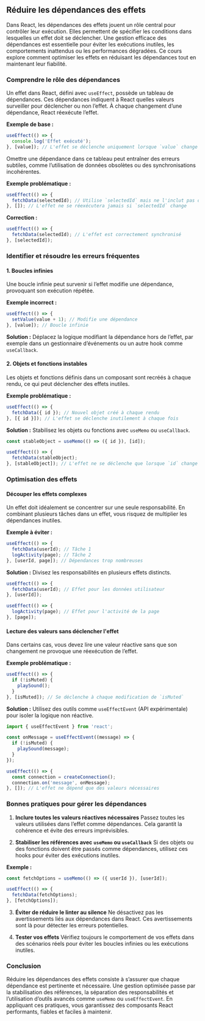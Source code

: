 ## Réduire les dépendances des effets

Dans React, les dépendances des effets jouent un rôle central pour contrôler leur exécution. Elles permettent de spécifier les conditions dans lesquelles un effet doit se déclencher. Une gestion efficace des dépendances est essentielle pour éviter les exécutions inutiles, les comportements inattendus ou les performances dégradées. Ce cours explore comment optimiser les effets en réduisant les dépendances tout en maintenant leur fiabilité.

### Comprendre le rôle des dépendances

Un effet dans React, défini avec `useEffect`, possède un tableau de dépendances. Ces dépendances indiquent à React quelles valeurs surveiller pour déclencher ou non l’effet. À chaque changement d’une dépendance, React réexécute l’effet.

**Exemple de base :**
```jsx
useEffect(() => {
  console.log('Effet exécuté');
}, [value]); // L'effet se déclenche uniquement lorsque `value` change
```

Omettre une dépendance dans ce tableau peut entraîner des erreurs subtiles, comme l’utilisation de données obsolètes ou des synchronisations incohérentes.

**Exemple problématique :**
```jsx
useEffect(() => {
  fetchData(selectedId); // Utilise `selectedId` mais ne l'inclut pas dans les dépendances
}, []); // L'effet ne se réexécutera jamais si `selectedId` change
```

**Correction :**
```jsx
useEffect(() => {
  fetchData(selectedId); // L'effet est correctement synchronisé
}, [selectedId]);
```

### Identifier et résoudre les erreurs fréquentes

#### 1. Boucles infinies
Une boucle infinie peut survenir si l’effet modifie une dépendance, provoquant son exécution répétée.

**Exemple incorrect :**
```jsx
useEffect(() => {
  setValue(value + 1); // Modifie une dépendance
}, [value]); // Boucle infinie
```

**Solution :**
Déplacez la logique modifiant la dépendance hors de l’effet, par exemple dans un gestionnaire d’événements ou un autre hook comme `useCallback`.
#### 2. Objets et fonctions instables
Les objets et fonctions définis dans un composant sont recréés à chaque rendu, ce qui peut déclencher des effets inutiles.

**Exemple problématique :**
```jsx
useEffect(() => {
  fetchData({ id }); // Nouvel objet créé à chaque rendu
}, [{ id }]); // L'effet se déclenche inutilement à chaque fois
```

**Solution :**
Stabilisez les objets ou fonctions avec `useMemo` ou `useCallback`.

```jsx
const stableObject = useMemo(() => ({ id }), [id]);

useEffect(() => {
  fetchData(stableObject);
}, [stableObject]); // L'effet ne se déclenche que lorsque `id` change
```

### Optimisation des effets

#### Découper les effets complexes
Un effet doit idéalement se concentrer sur une seule responsabilité. En combinant plusieurs tâches dans un effet, vous risquez de multiplier les dépendances inutiles.

**Exemple à éviter :**
```jsx
useEffect(() => {
  fetchData(userId); // Tâche 1
  logActivity(page); // Tâche 2
}, [userId, page]); // Dépendances trop nombreuses
```

**Solution :**
Divisez les responsabilités en plusieurs effets distincts.

```jsx
useEffect(() => {
  fetchData(userId); // Effet pour les données utilisateur
}, [userId]);

useEffect(() => {
  logActivity(page); // Effet pour l'activité de la page
}, [page]);
```

#### Lecture des valeurs sans déclencher l'effet
Dans certains cas, vous devez lire une valeur réactive sans que son changement ne provoque une réexécution de l’effet.

**Exemple problématique :**
```jsx
useEffect(() => {
  if (!isMuted) {
    playSound();
  }
}, [isMuted]); // Se déclenche à chaque modification de `isMuted`
```

**Solution :**
Utilisez des outils comme `useEffectEvent` (API expérimentale) pour isoler la logique non réactive.

```jsx
import { useEffectEvent } from 'react';

const onMessage = useEffectEvent((message) => {
  if (!isMuted) {
    playSound(message);
  }
});

useEffect(() => {
  const connection = createConnection();
  connection.on('message', onMessage);
}, []); // L'effet ne dépend que des valeurs nécessaires
```

### Bonnes pratiques pour gérer les dépendances

1. **Inclure toutes les valeurs réactives nécessaires**
   Passez toutes les valeurs utilisées dans l’effet comme dépendances. Cela garantit la cohérence et évite des erreurs imprévisibles.

2. **Stabiliser les références avec `useMemo` ou `useCallback`**
   Si des objets ou des fonctions doivent être passés comme dépendances, utilisez ces hooks pour éviter des exécutions inutiles.

**Exemple :**
```jsx
const fetchOptions = useMemo(() => ({ userId }), [userId]);

useEffect(() => {
  fetchData(fetchOptions);
}, [fetchOptions]);
```

3. **Éviter de réduire le linter au silence**
   Ne désactivez pas les avertissements liés aux dépendances dans React. Ces avertissements sont là pour détecter les erreurs potentielles.

4. **Tester vos effets**
   Vérifiez toujours le comportement de vos effets dans des scénarios réels pour éviter les boucles infinies ou les exécutions inutiles.


### Conclusion

Réduire les dépendances des effets consiste à s’assurer que chaque dépendance est pertinente et nécessaire. Une gestion optimisée passe par la stabilisation des références, la séparation des responsabilités et l’utilisation d’outils avancés comme `useMemo` ou `useEffectEvent`. En appliquant ces pratiques, vous garantissez des composants React performants, fiables et faciles à maintenir.